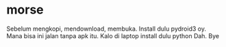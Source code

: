 # morse
Sebelum mengkopi, mendownload, membuka.
Install dulu pydroid3 oy. Mana bisa ini jalan tanpa apk itu.
Kalo di laptop install dulu python
Dah. Bye

